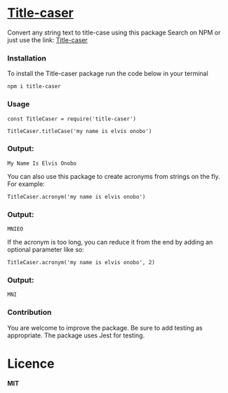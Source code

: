 # [Title-caser](https://www.npmjs.com/package/title-caser)

Convert any string text to title-case using this package
Search on NPM or just use the link: [Title-caser](https://www.npmjs.com/package/title-caser)

### Installation

To install the Title-caser package run the code below in your terminal

`npm i title-caser`

### Usage

`const TitleCaser = require('title-caser')`

`TitleCaser.titleCase('my name is elvis onobo')`

### Output:

`My Name Is Elvis Onobo`

You can also use this package to create acronyms from strings on the fly. For example:

`TitleCaser.acronym('my name is elvis onobo')`

### Output:

`MNIEO`

If the acronym is too long, you can reduce it from the end by adding an optional parameter like so:

`TitleCaser.acronym('my name is elvis onobo', 2)`

### Output:

`MNI`

### Contribution

You are welcome to improve the package. Be sure to add testing as appropriate.
The package uses Jest for testing.

# Licence

**MIT**
